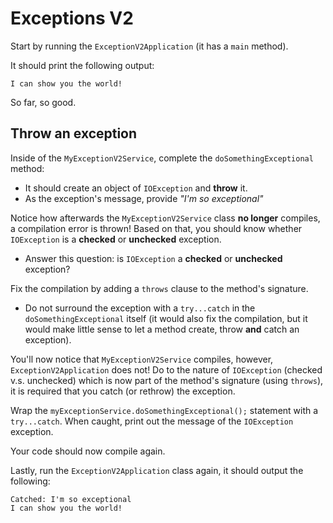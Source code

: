 # Exceptions V2

Start by running the `ExceptionV2Application` (it has a `main` method).

It should print the following output:
```
I can show you the world!
```

So far, so good.

## Throw an exception

Inside of the `MyExceptionV2Service`, complete the `doSomethingExceptional` method:
- It should create an object of `IOException` and **throw** it.
- As the exception's message, provide *"I'm so exceptional"*

Notice how afterwards the `MyExceptionV2Service` class **no longer** compiles, 
a compilation error is thrown! Based on that, you should know whether `IOException` is a **checked** or **unchecked** exception.
- Answer this question: is `IOException` a **checked** or **unchecked** exception?

Fix the compilation by adding a `throws` clause to the method's signature.
- Do not surround the exception with a `try...catch` in the `doSomethingExceptional` itself (it would also fix the compilation, 
but it would make little sense to let a method create, throw **and** catch an exception).

You'll now notice that `MyExceptionV2Service` compiles, however, `ExceptionV2Application` does not!
Do to the nature of `IOException` (checked v.s. unchecked) which is now part of the method's signature (using `throws`), 
it is required that you catch (or rethrow) the exception.

Wrap the `myExceptionService.doSomethingExceptional();` statement with a `try...catch`. When caught, print out the message
of the `IOException` exception. 

Your code should now compile again.

Lastly, run the `ExceptionV2Application` class again, it should output the following:
```
Catched: I'm so exceptional
I can show you the world!
```
